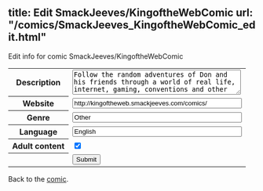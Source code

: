 title: Edit SmackJeeves/KingoftheWebComic
url: "/comics/SmackJeeves_KingoftheWebComic_edit.html"
---
Edit info for comic SmackJeeves/KingoftheWebComic

<form name="comic" action="http://gaepostmail.appspot.com/comic/" method="post">
<table class="comicinfo">
<tr>
<th>Description</th><td><textarea name="description" cols="40" rows="3">Follow the random adventures of Don and his friends through a world of real life, internet, gaming, conventions and other strange events.</textarea></td>
</tr>
<tr>
<th>Website</th><td><input type="text" name="url" value="http://kingoftheweb.smackjeeves.com/comics/" size="40"/></td>
</tr>
<tr>
<th>Genre</th><td><input type="text" name="genre" value="Other" size="40"/></td>
</tr>
<tr>
<th>Language</th><td><input type="text" name="language" value="English" size="40"/></td>
</tr>
<tr>
<th>Adult content</th><td><input type="checkbox" name="adult" value="adult" checked="checked"/></td>
</tr>
<tr>
<th></th><td>
<input type="hidden" name="comic" value="SmackJeeves_KingoftheWebComic" />
<input type="submit" name="submit" value="Submit" />
</td>
</tr>
</table>
</form>

Back to the [comic](SmackJeeves_KingoftheWebComic.html).
